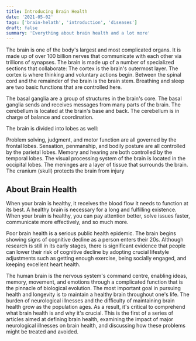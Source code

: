 ```yaml
---
title: Introducing Brain Health
date: '2021-05-02'
tags: ['brain-helath', 'introduction', 'diseases']
draft: false
summary: 'Everything about brain health and a lot more'
---
```


The brain is one of the body's largest and most complicated organs. It is made up of over
100 billion nerves that communicate with each other via trillions of synapses. The brain
is made up of a number of specialized sections that collaborate: The cortex is the brain's
outermost layer. The cortex is where thinking and voluntary actions begin. Between the
spinal cord and the remainder of the brain is the brain stem. Breathing and sleep are two
basic functions that are controlled here.

The basal ganglia are a group of structures in the brain's core. The basal ganglia sends
and receives messages from many parts of the brain. The cerebellum is located at the
brain's base and back. The cerebellum is in charge of balance and coordination.

The brain is divided into lobes as well:

Problem solving, judgment, and motor function are all governed by the frontal lobes.
Sensation, penmanship, and bodily posture are all controlled by the parietal lobes.
Memory and hearing are both controlled by the temporal lobes. The visual processing
system of the brain is located in the occipital lobes. The meninges are a layer of tissue
that surrounds the brain. The cranium (skull) protects the brain from injury

## About Brain Health

When your brain is healthy, it receives the blood flow it needs to function at its best. A
healthy brain is necessary for a long and fulfilling existence. When your brain is healthy,
you can pay attention better, solve issues faster, communicate more effectively, and so
much more.

Poor brain health is a serious public health epidemic. The brain begins showing signs of
cognitive decline as a person enters their 20s. Although research is still in its early stages,
there is significant evidence that people can lower their risk of cognitive decline by
adopting crucial lifestyle adjustments such as getting enough exercise, being socially
engaged, and keeping excellent heart health.

The human brain is the nervous system's command centre, enabling ideas, memory,
movement, and emotions through a complicated function that is the pinnacle of biological
evolution. The most important goal in pursuing health and longevity is to maintain a
healthy brain throughout one's life. The burden of neurological illnesses and the difficulty
of maintaining brain health grow as the population ages. As a result, it's critical to
comprehend what brain health is and why it's crucial. This is the first of a series of articles
aimed at defining brain health, examining the impact of major neurological illnesses on
brain health, and discussing how these problems might be treated and avoided.
